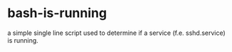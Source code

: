 # bash-is-running
a simple single line script used to determine if a service (f.e. sshd.service) is running.
